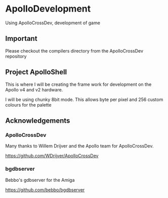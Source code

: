 # ApolloDevelopment
Using ApolloCrossDev, development of game

## Important

Please checkout the compilers directory from the ApolloCrossDev repository

## Project ApolloShell

This is where I will be creating the frame work for development on the Apollo v4 and v2 hardware.

I will be using chunky 8bit mode. This allows byte per pixel and 256 custom colours for the palette

## Acknowledgements
### ApolloCrossDev

Many thanks to Willem Drijver and the Apollo team for ApolloCrossDev.

https://github.com/WDrijver/ApolloCrossDev

### bgdbserver

Bebbo's gdbserver for the Amiga

https://github.com/bebbo/bgdbserver
